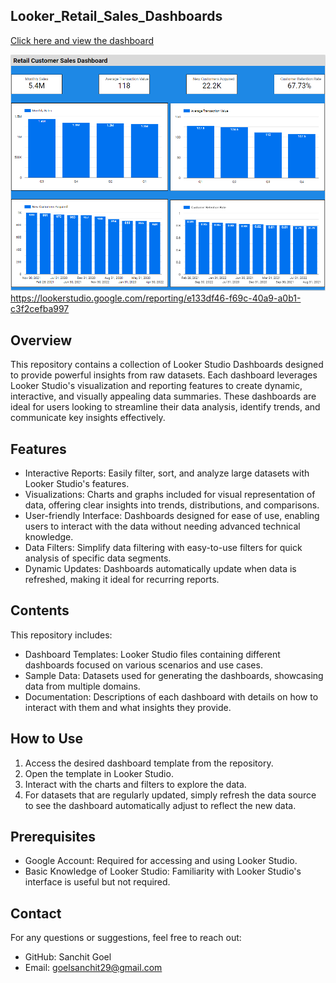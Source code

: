 ## Looker_Retail_Sales_Dashboards

[Click here and view the dashboard](https://lookerstudio.google.com/reporting/e133df46-f69c-40a9-a0b1-c3f2cefba997)

![Dashboard](Retail_Sales_Dashboard.PNG)
https://lookerstudio.google.com/reporting/e133df46-f69c-40a9-a0b1-c3f2cefba997

## Overview
This repository contains a collection of Looker Studio Dashboards designed to provide powerful insights from raw datasets. Each dashboard leverages Looker Studio's visualization and reporting features to create dynamic, interactive, and visually appealing data summaries. These dashboards are ideal for users looking to streamline their data analysis, identify trends, and communicate key insights effectively.

## Features
- Interactive Reports: Easily filter, sort, and analyze large datasets with Looker Studio's features.
- Visualizations: Charts and graphs included for visual representation of data, offering clear insights into trends, distributions, and comparisons.
- User-friendly Interface: Dashboards designed for ease of use, enabling users to interact with the data without needing advanced technical knowledge.
- Data Filters: Simplify data filtering with easy-to-use filters for quick analysis of specific data segments.
- Dynamic Updates: Dashboards automatically update when data is refreshed, making it ideal for recurring reports.

## Contents
This repository includes:
- Dashboard Templates: Looker Studio files containing different dashboards focused on various scenarios and use cases.
- Sample Data: Datasets used for generating the dashboards, showcasing data from multiple domains.
- Documentation: Descriptions of each dashboard with details on how to interact with them and what insights they provide.

## How to Use
1. Access the desired dashboard template from the repository.
2. Open the template in Looker Studio.
3. Interact with the charts and filters to explore the data.
4. For datasets that are regularly updated, simply refresh the data source to see the dashboard automatically adjust to reflect the new data.

## Prerequisites
- Google Account: Required for accessing and using Looker Studio.
- Basic Knowledge of Looker Studio: Familiarity with Looker Studio's interface is useful but not required.

## Contact
For any questions or suggestions, feel free to reach out:
- GitHub: Sanchit Goel
- Email: goelsanchit29@gmail.com
